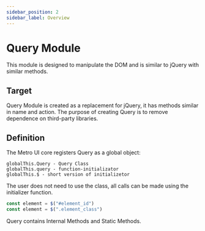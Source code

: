 ```yaml
---
sidebar_position: 2
sidebar_label: Overview
---
```


# Query Module

This module is designed to manipulate the DOM and is similar to jQuery with similar methods.

## Target
Query Module is created as a replacement for jQuery, it has methods similar in name and action. The purpose of creating Query is to remove dependence on third-party libraries.

## Definition
The Metro UI core registers Query as a global object:

```
globalThis.Query - Query Class
globalThis.query - function-initializator
globalThis.$ - short version of initializetor
```

The user does not need to use the class, all calls can be made using the initializer function.
```javascript
const element = $("#element_id")
const element = $(".element_class")
```

Query contains Internal Methods and Static Methods.
